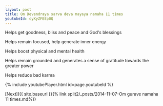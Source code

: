 ```yaml
---
layout: post
title: Om Devendraya sarva deva mayaya namaha 11 times
youtubeId: cyXyZFEEp0Q
---
```

 
 
Helps get goodness, bliss and peace and God's blessings
 
Helps remain focused, help generate inner energy 
 
Helps boost physical and mental health 
 
Helps remain grounded and generates a sense of gratitude towards the greater power 
 
Helps reduce bad karma
 
 
 
 


{% include youtubePlayer.html id=page.youtubeId %}
 
[Next]({{ site.baseurl }}{% link  split2/_posts/2014-11-07-Om gurave namaha 11 times.md%})
 
